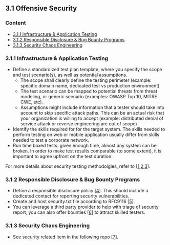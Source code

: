 ## 3.1 Offensive Security

### Content
* [3.1.1 Infrastructure & Application Testing](#311-infrastructure--application-testing)
* [3.1.2 Responsible Disclosure & Bug Bounty Programs](#312-responsible-disclosure--bug-bounty-programs)
* [3.1.3 Security Chaos Engineering](#313-security-chaos-engineering)

### 3.1.1 Infrastructure & Application Testing
* Define a standardized test plan template, where you specify the scope and test scenario(s), as well as potential assumptions. 
  * The scope shall clearly define the testing perimeter (example: specific domain name, dedicated test vs production environment)
  * The test scenario can be mapped to potential threats from threat modeling, or generic scenario (examples: OWASP Top 10, MITRE CWE, etc).
  * Assumptions might include information that a tester should take into account to skip specific attack paths. This can be an actual risk that your organization is willing to accept (example: distributed denial of service attack or reverse engineering are out of scope)
* Identify the skills required for for the target system. The skills needed to perform testing on web or mobile application usually differ from skills needed to test a corporate network. 
* Run time boxed tests: given enough time, almost any system can be broken. In order to make test results comparable (to some extent), it is important to agree upfront on the test duration.

For more details about security testing methodolgies, refer to [[1](../references/#31-ptes),[2](../references/#32-what-is-pentest),[3](../references/#33-pt-mm)].

### 3.1.2 Responsible Disclosure & Bug Bounty Programs
* Define a responsible disclosure policy [[4](../references/#34-rd-policy)]. This should include a dedicated contact for reporting security vulnerabilities.
* Create and host security.txt file according to RFC9116 [[5](../references/#35-securitytxt)].
* You can leverage a third party provider to help with triage of security report, you can also offer bounties [[6](../references/#36-obb)] to attract skilled testers.

### 3.1.3 Security Chaos Engineering
* See security related item in the following repo [[7](../references/#37-gh-ace)].

